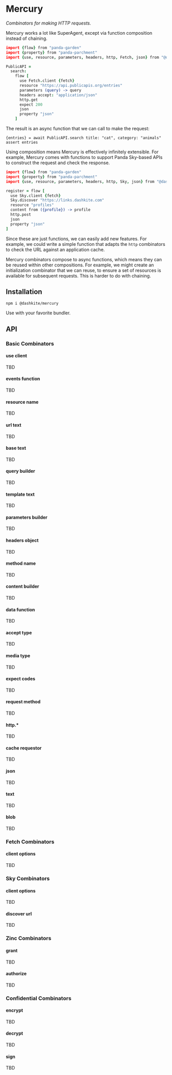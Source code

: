# Mercury
_Combinators for making HTTP requests._

Mercury works a lot like SuperAgent, except via function composition instead of chaining.

```coffeescript
import {flow} from "panda-garden"
import {property} from "panda-parchment"
import {use, resource, parameters, headers, http, Fetch, json} from "@dashkite/mercury"

PublicAPI =
  search:
    flow [
      use Fetch.client {fetch}
      resource "https://api.publicapis.org/entries"
      parameters (query) -> query
      headers accept: "application/json"
      http.get
      expect 200
      json
      property "json"
    ]
```

The result is an async function that we can call to make the request:

```
{entries} = await PublicAPI.search title: "cat", category: "animals"
assert entries
```

Using composition means Mercury is effectively infinitely extensible. For example, Mercury comes with functions to support Panda Sky-based APIs to construct the request and check the response. 

```coffeescript
import {flow} from "panda-garden"
import {property} from "panda-parchment"
import {use, resource, parameters, headers, http, Sky, json} from "@dashkite/mercury"

register = flow [
  use Sky.client {fetch}
  Sky.discover "https://links.dashkite.com"
  resource "profiles"
  content from ({profile}) -> profile
  http.post
  json
  property "json"
]
```

Since these are just functions, we can easily add new features. For example, we could write a simple function that adapts the `http` combinators to check the URL against an application cache.

Mercury combinators compose to async functions, which means they can be reused within other compositions. For example, we might create an initialization combinator that we can reuse, to ensure a set of resources is available for subsequent requests. This is harder to do with chaining.

## Installation

```
npm i @dashkite/mercury
```

Use with your favorite bundler.

## API

### Basic Combinators

#### use client

TBD

#### events function

TBD

#### resource name

TBD

#### url text

TBD

#### base text

TBD

#### query builder

TBD

#### template text

TBD

#### parameters builder

TBD

#### headers object

TBD

#### method name

TBD

#### content builder

TBD

#### data function

TBD

#### accept type

TBD

#### media type

TBD

#### expect codes

TBD

#### request method

TBD

#### http.*

TBD

#### cache requestor

TBD

#### json

TBD

#### text

TBD

#### blob

TBD

### Fetch Combinators

#### client options

TBD

### Sky Combinators

#### client options

TBD

#### discover url

TBD

### Zinc Combinators

#### grant

TBD

#### authorize

TBD

### Confidential Combinators

#### encrypt

TBD

#### decrypt

TBD

#### sign

TBD

### 